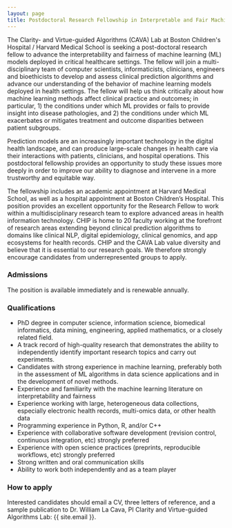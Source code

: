 ```yaml
---
layout: page
title: Postdoctoral Research Fellowship in Interpretable and Fair Machine Learning for Clinical Decision Support
---
```


The Clarity- and Virtue-guided Algorithms (CAVA) Lab at Boston Children's Hospital / Harvard Medical School is seeking a post-doctoral research fellow to advance the interpretability and fairness of machine learning (ML) models deployed in critical healthcare settings.  The fellow will join a multi-disciplinary team of computer scientists, informaticists, clinicians, engineers and bioethicists to develop and assess clinical prediction algorithms and advance our understanding of the behavior of machine learning models deployed in health settings. The fellow will help us think critically about how machine learning methods affect clinical practice and outcomes; in particular, 1) the conditions under which ML provides or fails to provide insight into disease pathologies, and 2) the conditions under which ML exacerbates or mitigates treatment and outcome disparities between patient subgroups. 

Prediction models are an increasingly important technology in the digital health landscape, and can produce large-scale changes in  health care via their interactions with patients, clinicians, and hospital operations. This postdoctoral fellowship provides an opportunity to study these issues more deeply in order to improve our ability to diagnose and intervene in a more trustworthy and equitable way. 

The fellowship includes an academic appointment at Harvard Medical School, as well as a hospital appointment at Boston Children’s Hospital. This position provides an excellent opportunity for the Research Fellow to work within a multidisciplinary research team to explore advanced areas in health information technology. CHIP is home to 20 faculty working at the forefront of research areas extending beyond clinical prediction algorithms to domains like clinical NLP, digital epidemiology, clinical genomics, and app ecosystems for health records. CHIP and the CAVA Lab value diversity and believe that it is essential to our research goals. We therefore strongly encourage candidates from underrepresented groups to apply.  

### Admissions

The position is available immediately and is renewable annually.

### Qualifications

- PhD degree in computer science, information science, biomedical informatics, data mining, engineering, applied mathematics, or a closely related field.
- A track record of high-quality research that demonstrates the ability to independently identify important research topics and carry out experiments. 
- Candidates with strong experience in machine learning, preferably both in the assessment of ML algorithms in data science applications and in the development of novel methods. 
- Experience and familiarity with the machine learning literature on interpretability and fairness 
- Experience working with large, heterogeneous data collections, especially electronic health records, multi-omics data, or other health data
- Programming experience in Python, R, and/or C++ 
- Experience with collaborative software development (revision control, continuous integration, etc) strongly preferred 
- Experience with open science practices (preprints, reproducible workflows, etc) strongly preferred
- Strong written and oral communication skills
- Ability to work both independently and as a team player 


### How to apply

Interested candidates should email a CV, three letters of reference, and a sample publication to
Dr. William La Cava, PI Clarity and Virtue-guided Algorithms Lab: {{ site.email }}. 
